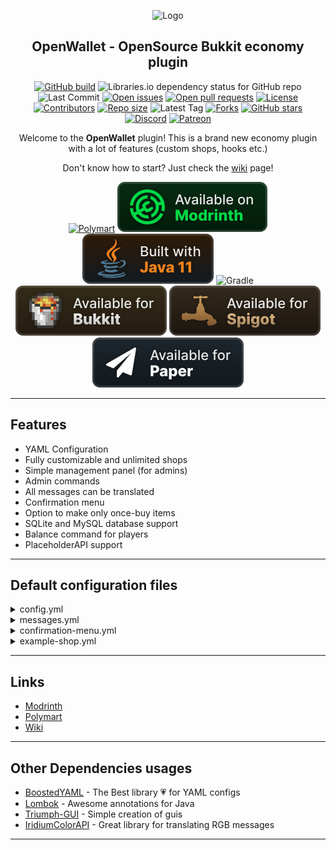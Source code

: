 <div align="center">

![Logo](https://i.imgur.com/SGgWxRi.png)
## OpenWallet - OpenSource Bukkit economy plugin

[![GitHub build](https://img.shields.io/github/actions/workflow/status/neziw/OpenWallet/build.yml?style=for-the-badge)](https://github.com/neziw/OpenWallet/actions)
![Libraries.io dependency status for GitHub repo](https://img.shields.io/librariesio/github/neziw/OpenWallet?style=for-the-badge)
![Last Commit](https://img.shields.io/github/last-commit/neziw/OpenWallet?style=for-the-badge)
[![Open issues](https://img.shields.io/github/issues/neziw/OpenWallet?style=for-the-badge)](https://github.com/neziw/OpenWallet/issues)
[![Open pull requests](https://img.shields.io/github/issues-pr/neziw/OpenWallet?style=for-the-badge)](https://github.com/neziw/OpenWallet)
[![License](https://img.shields.io/github/license/neziw/OpenWallet?style=for-the-badge)](LICENSE)
[![Contributors](https://img.shields.io/github/contributors/neziw/OpenWallet?color=blue&style=for-the-badge)](https://github.com/neziw/OpenWallet/graphs/contributors)
[![Repo size](https://img.shields.io/github/repo-size/neziw/OpenWallet?style=for-the-badge)](https://github.com/neziw/OpenWallet)
![Latest Tag](https://img.shields.io/github/v/tag/neziw/OpenWallet?label=LATEST%20TAG&style=for-the-badge)
[![Forks](https://img.shields.io/github/forks/neziw/OpenWallet?style=for-the-badge)](https://github.com/neziw/OpenWallet/network/members)
[![GitHub stars](https://img.shields.io/github/stars/neziw/OpenWallet?style=for-the-badge)](https://github.com/neziw/OpenWallet/stargazers)   </br>
[![Discord](https://img.shields.io/discord/1033673652077592636?color=7289da&logo=discord&logoColor=white&style=for-the-badge)](https://discord.gg/mF3TehkeG3)
[![Patreon](https://img.shields.io/endpoint.svg?url=https%3A%2F%2Fshieldsio-patreon.vercel.app%2Fapi%3Fusername%3D132Development%26type%3Dpatrons&style=for-the-badge)](https://patreon.com/132Development)

Welcome to the **OpenWallet** plugin! This is a brand new economy plugin with a lot of features (custom shops, hooks etc.)

Don't know how to start? Just check the [wiki](https://github.com/neziw/OpenWallet/wiki) page!

[![Polymart](https://github.com/intergrav/devins-badges/blob/v2/assets/cozy/available/polymart_vector.svg?raw=true)](https://polymart.org/resource/openwallet-economy-plugin.3374)
[![Modrinth](https://github.com/intergrav/devins-badges/blob/v2/assets/cozy/available/modrinth_vector.svg?raw=true)](https://modrinth.com/mod/openwallet)</br>
![JDK11](https://github.com/intergrav/devins-badges/blob/v2/assets/cozy/built-with/java11_vector.svg?raw=true)
![Gradle](https://github.com/intergrav/devins-badges/blob/v2/assets/cozy/built-with/gradle_vector.svg?raw=true)
</br>
![Bukkit](https://github.com/intergrav/devins-badges/blob/v2/assets/cozy/supported/bukkit_vector.svg?raw=true)
![Spigot](https://github.com/intergrav/devins-badges/blob/v2/assets/cozy/supported/spigot_vector.svg?raw=true)
![Paper](https://github.com/intergrav/devins-badges/blob/v2/assets/cozy/supported/paper_vector.svg?raw=true)
</div>

----
## Features
* YAML Configuration
* Fully customizable and unlimited shops
* Simple management panel (for admins)
* Admin commands
* All messages can be translated
* Confirmation menu
* Option to make only once-buy items
* SQLite and MySQL database support
* Balance command for players
* PlaceholderAPI support

----
## Default configuration files
<details>
  <summary>config.yml</summary>
  
```yaml
# Configuration file version (don't change manually)
config-version: 1

# Database configuration
database-settings:
  # Type of database (MySQL/SQLite)
  # Default: SQLite
  type: SQLite
  # Host IP address (use 127.0.0.1 for local)
  # Default: 127.0.0.1
  host: 127.0.0.1
  # Port of database
  # Default: 3306
  port: 3306
  # Name of database user
  # Default: minecraft
  user: minecraft
  # Password of database user
  # Default:
  password: ''
  # Name of database
  # Default: wallet_plugin
  database: wallet_plugin

# Default player balance on first join
# Default: 20.0
start-balance: 20.0

# Whether PlaceholderAPI hook should be enabled
# Default: true
hook-placeholder-api: true

# Whether GadgetsMenu hook should be enabled
# Default: false
hook-gadgets-menu: false

# Whether save task should run after plugin enable
# This is useful in situations like crashes etc.
# If you have this option disabled - player data like their balance
# will only save in certain situations
# Default: true
auto-data-save: true
```
</details>
<details>
  <summary>messages.yml</summary>
  
```yaml
# Configuration file version (don't change manually)
config-version: 1

# Output messages for /wallet command
wallet-command:
  - ""
  - " &e&lWallet:"
  - " &7Your current balance: &6{BALANCE}"
  - ""

# Output messages for /wadmin command
wadmin-command:
  - "&8&l---------------------------------"
  - "&6/wadmin add <player> <amount> &8- &7gives balance to player"
  - "&6/wadmin set <player> <amount> &8- &7sets balance from player"
  - "&6/wadmin take <player> <amount> &8- &7takes balance from player"
  - "&6/wadmin check <player> &8- &7gets player balance"
  - "&6/wadmin panel &8- &7opens configuration panel"
  - "&8&l---------------------------------"

# Error messages
errors:
  unknown-user: "&cThis player doesn't exist!"
  player-only: "&cYou can't execute this command as console!"
  no-permission: "&cYou don't have access to this command!"
  incorrect-usage: "&cIncorrect usage!"
  invalid-number: "&cArgument must be a number!"
  too-much-value: "&cTarget player doesn't have that much balance!"
  not-enough-balance: "&cYou don't have enough balance to buy this!"
  already-owned: "&cYou can't buy this again!"
  shop-not-exists: "&cInvalid shop provided!"

# Other messages
balance-gave: "&aYou gave &6{BALANCE} &ato &6{PLAYER} &aaccount."
balance-set: "&aYou set &6{BALANCE} &afor &6{PLAYER} &aaccount."
balance-took: "&aYou took &6{BALANCE} &afrom &6{PLAYER} &aaccount."
balance-check: "&aPlayer &6{PLAYER} &abalance is: &6{BALANCE}"
successfully-purchased: "&aSuccessfully purchased {PRODUCT}"
```
</details>
<details>
  <summary>confirmation-menu.yml</summary>
  
```yaml
# Settings for confirmation menu
menu-settings:
  # Title of the menu
  gui-title: "Confirm your purchase"
  # Number of menu rows
  gui-size: 3
  # Accept button material
  accept-item: "GREEN_WOOL"
  # Cancel button material
  cancel-item: "RED_WOOL"
  # Accept button name and lore
  accept-name: "&aConfirm purchase"
  accept-lore:
    - "&7Warning! This action cannot"
    - "&7be undone"
    - " "
    - "&eClick to purchase!"
  # Cancel button name and lore
  cancel-name: "&cCancel purchase"
  cancel-lore:
    - " "
    - "&eClick to cancel!"
  # Slots of items
  accept-item-slot: 11
  cancel-item-slot: 15
```
</details>
<details>
  <summary>example-shop.yml</summary>
  
```yaml
# This is example shop file
name: "example-shop"
# Title of the menu
shop-title: "Example Shop"
# Number of menu rows
shop-size: 5
# Products configuration
products:
  # First product is VIP rank
  rank-vip:
    # Name of the item
    item-name: "&a[VIP] Rank"
    # Lore of the item
    item-lore:
      - "&7Get better perks on our network"
      - "&7with this exclusive rank"
      - ""
      - "&7Cost: &61000"
      - ""
      - "&eClick to purchase!"
    # Slot of the item
    item-slot: 11
    # Material of the item
    item-material: EMERALD_BLOCK
    # Cost of this product
    cost: 1000
    # List of commands to execute after purchase
    # You can use {PLAYER} for player name
    commands:
      # This permission makes that player cannot buy this product again
      - "lp user {PLAYER} permission set openwallet.buyonce.rank-vip"
      # This command will give rank to player
      - "lp user {PLAYER} parent set vip"
```
</details>

----
## Links
* [Modrinth](https://modrinth.com/plugin/openwallet)
* [Polymart](https://polymart.org/resource/openwallet-economy-plugin.3374)
* [Wiki](https://github.com/neziw/OpenWallet/wiki)

----
## Other Dependencies usages
* [BoostedYAML](https://github.com/dejvokep/boosted-yaml) - The Best library 💗 for YAML configs
* [Lombok](https://projectlombok.org/) - Awesome annotations for Java
* [Triumph-GUI](https://github.com/TriumphTeam/triumph-gui) - Simple creation of guis
* [IridiumColorAPI](https://github.com/Iridium-Development/IridiumColorAPI) - Great library for translating RGB messages

----
